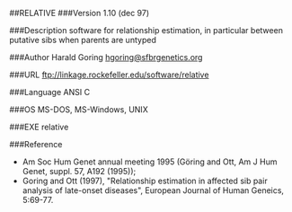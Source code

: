 ##RELATIVE
###Version
1.10 (dec 97)

###Description
software for relationship estimation, in particular between putative sibs when parents are untyped

###Author
Harald Goring <hgoring@sfbrgenetics.org>

###URL
ftp://linkage.rockefeller.edu/software/relative

###Language
ANSI C

###OS
MS-DOS, MS-Windows, UNIX

###EXE
relative

###Reference
* Am Soc Hum Genet annual meeting 1995 (Göring and Ott, Am J Hum Genet, suppl. 57, A192 (1995));
* Goring and Ott (1997), "Relationship estimation in affected sib pair analysis of late-onset diseases", European Journal of Human Geneics, 5:69-77.


